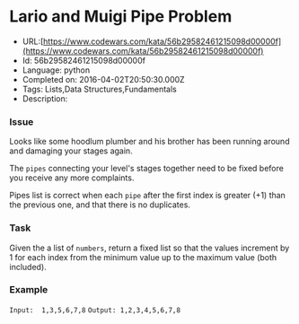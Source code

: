 # Lario and Muigi Pipe Problem

 - URL:[https://www.codewars.com/kata/56b29582461215098d00000f](https://www.codewars.com/kata/56b29582461215098d00000f)
 - Id: 56b29582461215098d00000f
 - Language: python
 - Completed on: 2016-04-02T20:50:30.000Z
 - Tags: Lists,Data Structures,Fundamentals
 - Description:
### Issue

Looks like some hoodlum plumber and his brother has been running around and damaging your stages again.

The `pipes` connecting your level's stages together need to be fixed before you receive any more complaints.

Pipes list is correct when each `pipe` after the first index is greater (+1) than the previous one, and that there is no duplicates. 

### Task

Given the a list of `numbers`, return a fixed list so that the values increment by 1 for each index from the minimum value up to the maximum value (both included). 
  
### Example

`Input:  1,3,5,6,7,8`
`Output: 1,2,3,4,5,6,7,8`

